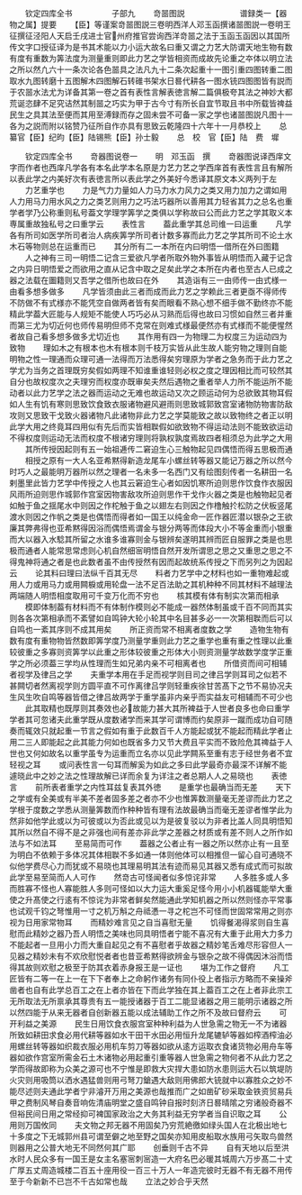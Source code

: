 <!-- { "loadSidebar": true } -->
　　钦定四库全书　　　　　子部九
　　竒噐图説　　　　　　　谱録类一【器物之属】提要
　　【臣】等谨案竒噐图説三卷明西洋人邓玉函撰诸噐图説一卷明王征撰征泾阳人天启壬戌进士官州府推官尝询西洋竒噐之法于玉函玉函因以其国所传文字口授征译为是书其术能以力小运大故名曰重又谓之力艺大防谓天地生物有数有度有重数为筭法度为测量重则即此力艺之学皆相资而成故先论重之夲体以明立法之所以然凢六十一条次论各色噐具之法凡九十二条次起重十一图引重四图转重二图取水九图转磨十五图解木四图解石转碓书架水日晷代耕各一图水铳四图图皆有説而于农噐水法尤为详备其第一卷之首有表性言解表徳言解二篇俱极夸其法之神妙大都荒诞恣肆不足究诘然其制噐之巧实为甲于古今寸有所长自宜节取且书中所载皆禆益民生之具其法至便而其用至溥録而存之固未尝不可备一家之学也诸噐图説凡图十一各为之説而附以铭赞乃征所自作亦具有思致云乾隆四十六年十一月恭校上
　　总纂官【臣】纪昀【臣】陆锡熊【臣】孙士毅
　　总　校　官【臣】陆　费　墀

　　钦定四库全书
　　竒器图说卷一
　　明　邓玉函　撰
　　竒器图说译西庠文字而作者也西庠凡学各有本名此学本名原是力艺力艺之学西庠首有表性言且有解所以表此学之内美好次有表徳言所以表此学之外美好今悉译其原文本义两列于左
　　力艺重学也
　　力是气力力量如人力马力水力风力之类又用力加力之谓如用人力用马力用水风之力之类艺则用力之巧法巧器所以善用其力轻省其力之总名也重学者学乃公称重则私号葢文学理学筭学之类俱以学称故曰公而此力艺之学其取义本専属重故独私号之曰重学云
　　表性言
　　葢此重学其总司维一曰运重
　　凡学各有所司如医学所司者治人病疾筭学所司者计数多寡而此力艺之学其所司不论土水木石等物则总在运重而已
　　其分所有二一本所在内曰明悟一借所在外曰图籍
　　人之神有三司一明悟二记含三爱欲凡学者所取外物外事皆从明悟而入藏于记含之内异日明悟爱之而欲用之直从记含中取之足矣此学之本所在内者也至古人已成之器之法载在圗籍则又吾学之借所也故曰在外
　　其造诣有三一由师传一由式様一由看多想多做多
　　凡学皆须由此三者而成而此力艺之学赖此三者更亟不得师传不防做不有式様亦不能凭空自做两者皆有矣而眼看不熟心想不细手做不勤终亦不能精此学葢大匠能与人规矩不能使人巧巧必从习熟而后得也故曰习惯如自然三者并重而第三尤为切近何也师传易明但师不克常在则难式様最便然亦有式様而不能便惺然者故自己看多想多做多尤切近也
　　其作用有四一为物理二为权度三为运动四为致物
　　理如木之有根本也木有根本则千枝万实皆从此生故人能穷物之理则自能明物之性一理通而众理可通一法得而万法悉得矣穷理原为学者之急务而于此力艺之学尤为当务之首理既穷矣假如两理不知谁重谁轻则必权之度之理因相比而可较然其自分也故权度次之夫理穷而权度亦既审矣夫然后遇物之重者举人力所不能运所不能动者以此力艺学之法之器而运动之无难也故运动又次之顾运动何为总欲致其物耳假如人生有饥有寒则思致饮食致衣服诸物避风避雨则思致城郭致宫室诸物防物害防敌攻则又思致干戈致火器诸物凡此诸物非此力艺之学莫能致之故以致物终之者正以明此学大用之终竟耳四用似有先后而实皆相聫假如欲致物不得运动法则不能致欲运动不得权度则运动无法而权度不根诸穷理则将孰权孰度焉故四者相须总为此学之大用
　　其所传授因起则有五一始祖逓传二窘迫生心三触物起见四偶悟而得五思极而通
　　相授之原有一大人名亚希黙得新造龙尾车小螺丝转等器又能记万器之所以然今时巧人之最能明万器所以然之理者一名未多一名西门又有绘图刻传者一名耕田一名剌墨里此皆力艺学中传授之人也其云窘迫生心者如因饥寒所迫则思作饮食作衣服因风雨所迫则思作城郭作宫室因物害敌攻所迫则思作干戈作火器之类是也触物起见者如触于鱼之揺尾水中则因之作柁触于鱼之以翅左右则因之作橹触扵松防之伏板竖尾渡水则因之作帆之类是也偶悟而得者如一国王以纯金命一匠作器匠潜以银杂之王欲廉其弊弗得也亚希黙得因浴而偶悟焉谓金与银分两等而体段大小不等金重而小银重而大以器入水騐其所留之水谁多谁寡则金与银辨矣遂明其辨而匠自服罪之类是也思极而通者人能常思常虑则心机自然细宻明悟自然开发所谓思之思之又重思之思之不得鬼神将通之者是也此数者虽不由传授然有因而起故统系传授之下而另列之为因起云
　　论其料曰理曰法纵千百其无尽
　　料者力艺学中之材料也如一重物难起或用人力或用马力或用闗棙或用轮盘一法不足百法助之其机种种不同其材料不越理法两端随人明悟相度取用可千变万化而不穷也
　　核其模有体有制实次第而相承
　　模即体制葢有材料而不有体制作模则必不能成一器然体制虽或千百不同而其实则各各次第相承而不紊譬如自鸣钟大轮小轮其中名目甚多必一一次第相聫而后可以自鸣也一紊其序则不成其用矣
　　所正资而常不相离者度数之学
　　造物生物有数有度有重物物皆然数即筭学度乃测量学重则此力艺之重学也重有重之性理以此重较彼重之多寡则资筭学以此重之形体较彼重之形体大小则资测量学故数学度学正重学之所必须葢三学均从性理而生如兄弟内亲不可相离者也
　　所借资而间可相辅者视学及律吕之学
　　夫重学本用在手足而视学则目司之律吕学则耳司之似若不甚闗切者然离视学则方圆平直不可作离律吕学则轻重疾徐甘苦髙下之节不易协况夫生风生吹自鸣等器皆借之律吕故两学于重学虽非内亲乎而实益友可相辅而不可少也
　　此其取精也既厚则其奏效也必故能力甚大其所裨益于人世者良多也命曰重学学者其可忽诸夫此重学既从度数诸学而来其学可谓博而约矣原非一蹴而成功自可随奏而辄效只就起重一节言之假如有重于此数百千人方能起或犹不能起而精此学者止用二三人即能起之此其能力何如也既省多力又节大费且平实而不致险危其禆益于人世也又何如故名以重学虽专为运重而立名亦以见此学闗系至重有志于经世务者不宜轻视之耳
　　或问表性言一句耳而解奚为如此之多曰此学最奇亦最深不详解不能遽晓此中之妙之法之性理故解已详而余复为详注之者总期人人之易晓也
　　表徳言
　　前所表者重学之内性耳兹复表其外徳
　　是重学也最确当而无差
　　天下之学或有全美或有半美不差者固多差之者亦不少也惟筭数测量毫无差谬而此力艺之学根于度数之学悉从测量筭数而作种种皆有理有法故最确当而毫无差谬者惟学此为然非如他学此或以为可彼或以为否此或见以为是彼复驳以为非者比盖人同具明悟知其所以然自不得不是之非强也间有差亦非此学之差器之材质或有差不则人之所作如法与不如法耳
　　至易简而可作
　　葢器之公者止有一器之所以然亦止有一且至为明白不依赖于多体况其体相聫不多如通一体则他体可以相推但一留心自可通晓不似他学费尽心力而犹或不易晓也其理易明其法有迹而易见其器又悉有成式而可拟故此学至易至简而人人可作
　　然竒古可怪闻者似多惊诧非常
　　人多胜多或人多而胜寡不怪也人寡能胜人多则可怪如以大力运大重奚足怪今用小小机器辄能举大重使之升髙使之行逺有不惊诧为非常者鲜矣然能通此学知机器之所以然则怪亦平常事也试观千钧之弩惟用一寸之机万斛之舟祗慿一寻之柁岂不可怪而世固常常用之则亦视为日用家常物耳
　　而精妙难言见之自当喜慰无量
　　饥得餐渴得浆则自生喜慰而此精妙之器乃吾人明悟之美味也同具明悟者宁能不喜况有大重于此用大力多力不能起者一旦用小力而大重自起见之有不喜慰者乎故器之精妙笔舌难尽形容但人一见器之精妙未有不欢欣慰悦者者也昔亚希黙得欲辨金与银杂之故不得偶因沐浴而悟得其故则欢慰之极至于防其衣着赤身报王是一证也
　　堪为工作之督府
　　凡工匠皆有二等一在上一在下下者奉上之命躬作诸务有同仆役上者指示方略而不亲操斧凿者也自有此学总百工之在上者亦皆在下而此学独在其上葢百工之在上者非此宗工无所取法无所禀承其尊贵有五一能授诸器于百工二能显诸器之用三能明示诸器之所以然四能于从来无器者自创新器五能以成法辅助工作之所不及故曰督府云
　　可开利益之美源
　　民生日用饮食衣服宫室种种利益为人世急需之物无一不为诸器所致如耕田求食必用代耕等器如水干田干水田必用恒升龙尾辘轳等器如榨酒榨油必用螺丝转等器如织裁衣服必用机车剪刀等器如欲从逺方运取衣食诸货物必用舟车等器如欲作宫室所需金石土木诸物必用起重引重等器人世急需之物何者不从此力艺之学而得故即称为众美之源可也不宁惟是即救大灾捍大患如防水患则运大石以筑堤防火灾则用吸筒以洒水遇猛兽则用弓弩刀鎗遇大敌则用佛郎大铳就中以寡胜众之妙不能尽述则夫通此学者宁非濬开万用之美源也哉推而广之如凿矿砂采取金铁资贸易兵甲之费制风琴自奏音响佐清庙明堂之盛自鸣钟自报时刻济日晷晴隂之穷诸般奇器不但裕民间日用之常经抑可裨国家政治之大务其利益无穷学者当自识取之耳
　　公用则万国攸同
　　夫文物之邦无器不用固矣乃穷荒絶徼如绿头国人在北极出地七十多度之下无城郭州县可谓至僻之地至野之国矣亦知用皮船取水族用弓矢取鸟兽然则器用之公普大地无不同然何其广耶
　　创垂则千古不异
　　自有天地以后至洪水时人民众多有一国王是女主名塞宻刺宻造一大府名巴必暖其城周六万步髙二十丈广厚五丈周造城楼二百五十座用役一百三十万人一年造完彼时无器不有无器不用传至于今新新不已岂不千古如常也哉
　　立法之妙合乎天然

